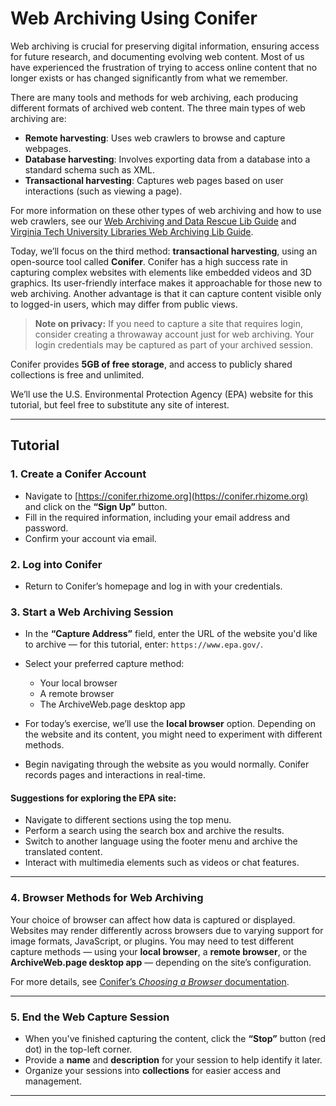 # Web Archiving Using Conifer

Web archiving is crucial for preserving digital information, ensuring access for future research, and documenting evolving web content. Most of us have experienced the frustration of trying to access online content that no longer exists or has changed significantly from what we remember.

There are many tools and methods for web archiving, each producing different formats of archived web content. The three main types of web archiving are:

- **Remote harvesting**: Uses web crawlers to browse and capture webpages.
- **Database harvesting**: Involves exporting data from a database into a standard schema such as XML.
- **Transactional harvesting**: Captures web pages based on user interactions (such as viewing a page).

For more information on these other types of web archiving and how to use web crawlers, see our [Web Archiving and Data Rescue Lib Guide](https://guides.tricolib.brynmawr.edu/c.php?g=1451861&p=10791482) and [Virginia Tech University Libraries Web Archiving Lib Guide](https://guides.lib.vt.edu/webarchiving/home#:~:text=Types%20of%20Web%20Crawling,page%2C%20and%20trigger%20a%20capture).



Today, we’ll focus on the third method: **transactional harvesting**, using an open-source tool called **Conifer**. Conifer has a high success rate in capturing complex websites with elements like embedded videos and 3D graphics. Its user-friendly interface makes it approachable for those new to web archiving. Another advantage is that it can capture content visible only to logged-in users, which may differ from public views.

> **Note on privacy:** If you need to capture a site that requires login, consider creating a throwaway account just for web archiving. Your login credentials may be captured as part of your archived session.

Conifer provides **5GB of free storage**, and access to publicly shared collections is free and unlimited.

We’ll use the U.S. Environmental Protection Agency (EPA) website for this tutorial, but feel free to substitute any site of interest.

---

## Tutorial

### 1. Create a Conifer Account

- Navigate to [https://conifer.rhizome.org](https://conifer.rhizome.org) and click on the **“Sign Up”** button.
- Fill in the required information, including your email address and password.
- Confirm your account via email.

### 2. Log into Conifer

- Return to Conifer’s homepage and log in with your credentials.

### 3. Start a Web Archiving Session

- In the **“Capture Address”** field, enter the URL of the website you'd like to archive — for this tutorial, enter: `https://www.epa.gov/`.
- Select your preferred capture method:
  - Your local browser
  - A remote browser
  - The ArchiveWeb.page desktop app

- For today’s exercise, we’ll use the **local browser** option. Depending on the website and its content, you might need to experiment with different methods.

- Begin navigating through the website as you would normally. Conifer records pages and interactions in real-time.

#### Suggestions for exploring the EPA site:

- Navigate to different sections using the top menu.
- Perform a search using the search box and archive the results.
- Switch to another language using the footer menu and archive the translated content.
- Interact with multimedia elements such as videos or chat features.

---

### 4. Browser Methods for Web Archiving

Your choice of browser can affect how data is captured or displayed. Websites may render differently across browsers due to varying support for image formats, JavaScript, or plugins. You may need to test different capture methods — using your **local browser**, a **remote browser**, or the **ArchiveWeb.page desktop app** — depending on the site’s configuration.


For more details, see [Conifer’s *Choosing a Browser* documentation](https://guide.conifer.rhizome.org/docs/capture-approaches/capture-browsers/).



---

### 5. End the Web Capture Session

- When you've finished capturing the content, click the **“Stop”** button (red dot) in the top-left corner.
- Provide a **name** and **description** for your session to help identify it later.
- Organize your sessions into **collections** for easier access and management.

---

